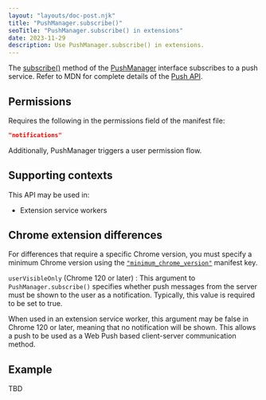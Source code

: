 ```yaml
---
layout: "layouts/doc-post.njk"
title: "PushManager.subscribe()"
seoTitle: "PushManager.subscribe() in extensions"
date: 2023-11-29
description: Use PushManager.subscribe() in extensions.
---
```


The [subscribe()](https://developer.mozilla.org/docs/Web/API/PushManager/subscribe) method of the [PushManager](https://developer.mozilla.org/docs/Web/API/PushManager) interface subscribes to a push service. Refer to MDN for complete details of the [Push API](https://developer.mozilla.org/docs/Web/API/Push_API).

## Permissions

Requires the following in the permissions field of the manifest file:

```json
"notifications"
```

Additionally, PushManager triggers a user permission flow.

## Supporting contexts

This API may be used in:

* Extension service workers

## Chrome extension differences

For differences that require a specific Chrome version, you must specify a minimum Chrome version using the [`"minimum_chrome_version"`](/docs/extensions/mv3/manifest/minimum_chrome_version/) manifest key.

`userVisibleOnly` (Chrome 120 or later)
: This argument to `PushManager.subscribe()` specifies whether push messages from the server must be shown to the user as a notification. Typically, this value is required to be set to true.

When used in an extension service worker, this argument may be false in Chrome 120 or later, meaning that no notification will be shown. This allows a push to be used as a Web Push based  client-server communication method.

## Example

TBD
